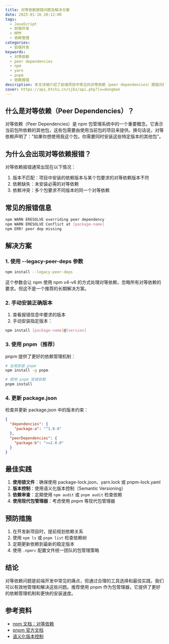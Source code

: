 ```yaml
---
title: 对等依赖报错问题及解决方案
date: 2025-01-16 20:12:00
tags:
  - JavaScript
  - 前端开发
  - NPM
  - 依赖管理
categories:
  - 前端开发
keywords:
  - 对等依赖
  - peer dependencies
  - npm
  - yarn
  - pnpm
  - 依赖报错
description: 本文详细介绍了前端项目中常见的对等依赖（peer dependencies）报错问题，并提供了多种实用的解决方案。
cover: https://api.btstu.cn/sjbz/api.php?lx=dongman
---
```


## 什么是对等依赖（Peer Dependencies）？

对等依赖（Peer Dependencies）是 npm 包管理系统中的一个重要概念。它表示当前包所依赖的其他包，这些包需要由使用当前包的项目来提供。换句话说，对等依赖声明了："如果你想使用我这个包，你需要同时安装这些特定版本的其他包"。

## 为什么会出现对等依赖报错？

对等依赖报错通常出现在以下情况：

1. 版本不匹配：项目中安装的依赖版本与某个包要求的对等依赖版本不符
2. 依赖缺失：未安装必需的对等依赖
3. 依赖冲突：多个包要求不同版本的同一个对等依赖

## 常见的报错信息

```bash
npm WARN ERESOLVE overriding peer dependency
npm WARN ERESOLVE Conflict at [package-name]
npm ERR! peer dep missing
```

## 解决方案

### 1. 使用 --legacy-peer-deps 参数

```bash
npm install --legacy-peer-deps
```

这个参数会让 npm 使用 npm v4-v6 的方式处理对等依赖，忽略所有对等依赖的要求。但这不是一个推荐的长期解决方案。

### 2. 手动安装正确版本

1. 查看报错信息中要求的版本
2. 手动安装指定版本：

```bash
npm install [package-name]@[version]
```

### 3. 使用 pnpm（推荐）

pnpm 提供了更好的依赖管理机制：

```bash
# 全局安装 pnpm
npm install -g pnpm

# 使用 pnpm 安装依赖
pnpm install
```

### 4. 更新 package.json

检查并更新 package.json 中的版本约束：

```json
{
  "dependencies": {
    "package-a": "^1.0.0"
  },
  "peerDependencies": {
    "package-b": ">=2.0.0"
  }
}
```

## 最佳实践

1. **使用锁文件**：确保使用 package-lock.json、yarn.lock 或 pnpm-lock.yaml
2. **版本控制**：使用语义化版本控制（Semantic Versioning）
3. **依赖审查**：定期使用 `npm audit` 或 `pnpm audit` 检查依赖
4. **使用现代包管理器**：考虑使用 pnpm 等现代包管理器

## 预防措施

1. 在开发新项目时，提前规划依赖关系
2. 使用 `npm ls` 或 `pnpm list` 检查依赖树
3. 定期更新依赖到最新的稳定版本
4. 使用 `.npmrc` 配置文件统一团队的包管理策略

## 结论

对等依赖问题是前端开发中常见的痛点，但通过合理的工具选择和最佳实践，我们可以有效地管理和解决这些问题。推荐使用 pnpm 作为包管理器，它提供了更好的依赖管理机制和更快的安装速度。

## 参考资料

- [npm 文档：对等依赖](https://docs.npmjs.com/cli/v8/configuring-npm/package-json#peerdependencies)
- [pnpm 官方文档](https://pnpm.io/zh/)
- [语义化版本控制](https://semver.org/lang/zh-CN/)
